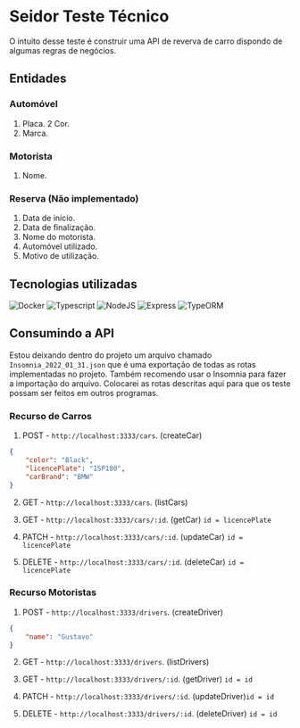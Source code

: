 # Seidor Teste Técnico

O intuito desse teste é construir uma API de reverva de carro dispondo de algumas regras de negócios.

## Entidades

### Automóvel

1. Placa.
2 Cor.
3. Marca.

### Motorista

1. Nome.

### Reserva (Não implementado)

1. Data de início.
2. Data de finalização.
3. Nome do motorista.
4. Automóvel utilizado.
5. Motivo de utilização.

## Tecnologias utilizadas

![Docker](https://img.shields.io/badge/Docker-20.10.12-blue) ![Typescript](https://img.shields.io/badge/Typescript-4.5.5-blue) ![NodeJS](https://img.shields.io/badge/NodeJS-16.13.1-green) ![Express](https://img.shields.io/badge/Express-4.17.2-green) ![TypeORM](https://img.shields.io/badge/TypeORM-0.2.41-orange)

## Consumindo a API

Estou deixando dentro do projeto um arquivo chamado ``Insomnia_2022_01_31.json`` que é uma exportação de todas as rotas implementadas no projeto. Também recomendo usar o Insomnia para fazer a importação do arquivo. Colocarei as rotas descritas aqui para que os teste possam ser feitos em outros programas.

### Recurso de Carros

1. POST - ``http://localhost:3333/cars``. (createCar)
```json
{
	"color": "Black",
	"licencePlate": "ISP180",
	"carBrand": "BMW"
}
```
2. GET - ``http://localhost:3333/cars``. (listCars)

3. GET - ``http://localhost:3333/cars/:id``. (getCar)
```id = licencePlate```
4. PATCH - ``http://localhost:3333/cars/:id``. (updateCar) ```id = licencePlate```
5. DELETE - ``http://localhost:3333/cars/:id``. (deleteCar) ```id = licencePlate```

### Recurso Motoristas

1. POST - ```http://localhost:3333/drivers```. (createDriver)
```json
{
	"name": "Gustavo"
}
```

2. GET - ```http://localhost:3333/drivers```. (listDrivers)

3. GET - ``http://localhost:3333/drivers/:id``. (getDriver) ``id = id``
4. PATCH - ``http://localhost:3333/drivers/:id``. (updateDriver)``id = id``
5. DELETE - ``http://localhost:3333/drivers/:id``. (deleteDriver) ``id = id``





